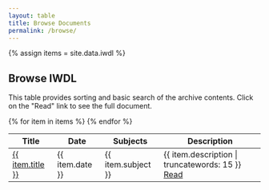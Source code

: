 ```yaml
---
layout: table
title: Browse Documents
permalink: /browse/
---
```

{% assign items = site.data.iwdl %}

## Browse IWDL

This table provides sorting and basic search of the archive contents. 
Click on the "Read" link to see the full document.

<div class="table-responsive-md">
<table id="item-table" class="table table-striped">
    <thead>
        <tr>
            <th scope="col">Title</th>
            <th scope="col">Date</th>
            <th scope="col">Subjects</th>
            <th scope="col">Description</th>
        </tr>
    </thead>
    <tbody>
{% for item in items %}        
        <tr>
            <td scope="row"><a href="{{ site.baseurl }}/docs/{{ item.resource-identifier | downcase }}.html">{{ item.title }}</a></td>
            <td>{{ item.date }}</td>
            <td>{{ item.subject }}</td>
            <td>{{ item.description | truncatewords: 15 }} <a href="{{ site.baseurl }}/docs/{{ item.resource-identifier | downcase }}.html">Read</a></td>
        </tr>
{% endfor %}
    </tbody>
</table>
</div>
